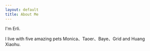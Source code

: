 ```yaml
---
layout: default
title: About Me
---
```


I'm Erli.

I live with five amazing pets Monica、Taoer、Baye、Grid and Huang Xiaohu.
